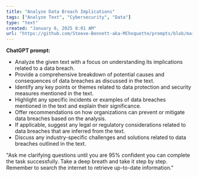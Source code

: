 ```yaml
---
title: "Analyze Data Breach Implications"
tags: ["Analyze Text", "Cybersecurity", "Data"]
type: "text"
created: "January 6, 2025 8:01 AM"
url: "https://github.com/Steeve-Bennett-aka-MChoquette/prompts/blob/main/analyze_data_breach_implications.md"
---
```


**ChatGPT prompt:**

- Analyze the given text with a focus on understanding its implications related to a data breach.
- Provide a comprehensive breakdown of potential causes and consequences of data breaches as discussed in the text.
- Identify any key points or themes related to data protection and security measures mentioned in the text.
- Highlight any specific incidents or examples of data breaches mentioned in the text and explain their significance.
- Offer recommendations on how organizations can prevent or mitigate data breaches based on the analysis.
- If applicable, suggest any legal or regulatory considerations related to data breaches that are inferred from the text.
- Discuss any industry-specific challenges and solutions related to data breaches outlined in the text.

"Ask me clarifying questions until you are 95% confident you can complete the task successfully. Take a deep breath and take it step by step. Remember to search the internet to retrieve up-to-date information."